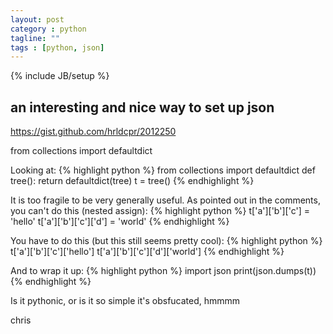 ```yaml
---
layout: post
category : python
tagline: ""
tags : [python, json]
---
```

{% include JB/setup %}


## an interesting and nice way to set up json

https://gist.github.com/hrldcpr/2012250


from collections import defaultdict


Looking at:
{% highlight python %}
	from collections import defaultdict
	def tree(): return defaultdict(tree)
	t = tree()
{% endhighlight %}

It is too fragile to be very generally useful.
As pointed out in the comments, you can't do this (nested assign):
{% highlight python %}
	t['a']['b']['c'] = 'hello'
	t['a']['b']['c']['d'] = 'world'
{% endhighlight %}

You have to do this (but this still seems pretty cool):
{% highlight python %}
	t['a']['b']['c']['hello']
	t['a']['b']['c']['d']['world']
{% endhighlight %}

And to wrap it up:
{% highlight python %}
	import json
	print(json.dumps(t))
{% endhighlight %}


Is it pythonic, or is it so simple it's obsfucated, hmmmm

chris



